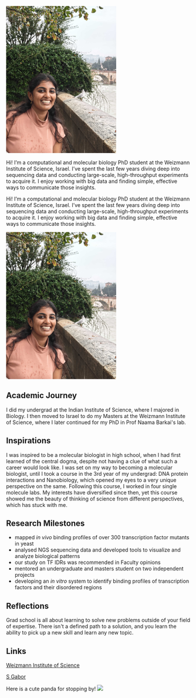 <div class="container">
  <img src="DK.jpg" width="300" />
  <p class="text">Hi! I’m a computational and molecular biology PhD student at the Weizmann Institute of Science, Israel. I’ve spent the last few years diving deep into sequencing data and conducting large-scale, high-throughput experiments to acquire it. I enjoy working with big data and finding simple, effective ways to communicate those insights.</p>
</div>

Hi! I’m a computational and molecular biology PhD student at the Weizmann Institute of Science, Israel. I’ve spent the last few years diving deep into sequencing data and conducting large-scale, high-throughput experiments to acquire it. I enjoy working with big data and finding simple, effective ways to communicate those insights.

<img src="DK.jpg" width="300" />

## Academic Journey
I did my undergrad at the Indian Institute of Science, where I majored in Biology. I then moved to Israel to do my Masters at the Weizmann Institute of Science, where I later continued for my PhD in Prof Naama Barkai's lab. 

## Inspirations
I was inspired to be a molecular biologist in high school, when I had first learned of the central dogma, despite not having a clue of what such a career would look like. I was set on my way to becoming a molecular biologist, until I took a course in the 3rd year of my undergrad: DNA protein interactions and Nanobiology, which opened my eyes to a very unique perspective on the same. Following this course, I worked in four single molecule labs. My interests have diversified since then, yet this course showed me the beauty of thinking of science from different perspectives, which has stuck with me. 

## Research Milestones
* mapped _in vivo_ binding profiles of over 300 transcription factor mutants in yeast
* analysed NGS sequencing data and developed tools to visualize and analyze biological patterns
* our study on TF IDRs was recommended in Faculty opinions
* mentored an undergraduate and masters student on two independent projects
* developing an _in vitro_ system to identify binding profiles of transcription factors and their disordered regions

## Reflections
Grad school is all about learning to solve new problems outside of your field of expertise. There isn't a defined path to a solution, and you learn the ability to pick up a new skill and learn any new topic.


## Links
[Weizmann Institute of Science](https://www.weizmann.ac.il/pages/)

[S Gabor](https://szabgab.com/)

Here is a cute panda for stopping by!
<img src="https://media.istockphoto.com/id/523761634/photo/cute-panda-bear-climbing-in-tree.jpg?s=1024x1024&w=is&k=20&c=lPEeunHgg_aSKS-Cj-c7jrGoSxi4B7NgvwRTigMXLMs=" width="300" />
